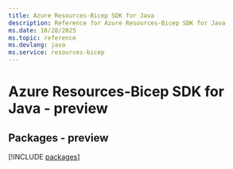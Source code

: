 ```yaml
---
title: Azure Resources-Bicep SDK for Java
description: Reference for Azure Resources-Bicep SDK for Java
ms.date: 10/28/2025
ms.topic: reference
ms.devlang: java
ms.service: resources-bicep
---
```

# Azure Resources-Bicep SDK for Java - preview
## Packages - preview
[!INCLUDE [packages](resources-bicep-index.md)]